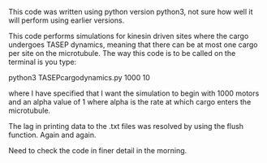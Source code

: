 This code was written using python version python3, not sure how well it will perform using earlier versions.

This code performs simulations for kinesin driven sites where the cargo undergoes TASEP dynamics, meaning that there can be at most one cargo per site on the microtubule.
The way this code is to be called on the terminal is you type:

python3 TASEPcargodynamics.py 1000 10

where I have specified that I want the simulation to begin with 1000 motors and an alpha value of 1 where alpha is the rate at which cargo enters the microtubule.


The lag in printing data to the .txt files was resolved by using the flush function. Again and again.



Need to check the code in finer detail in the morning.
